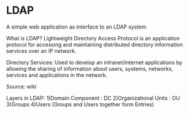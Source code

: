 # LDAP

A simple web application as interface to an LDAP system

What is LDAP?
Lightweight Directory Access Protocol is an application protocol for accessing and maintaining distributed directory information services over an IP network. 

Directory Services: Used to develop an intranet/internet applications by allowing the sharing of information about users, systems, networks, services and applications in the network.

Source: wiki

Layers in LDAP:
1)Domain Component : DC
2)Organizational Units : OU
3)Groups
4)Users (Groups and Users together form Entries)



